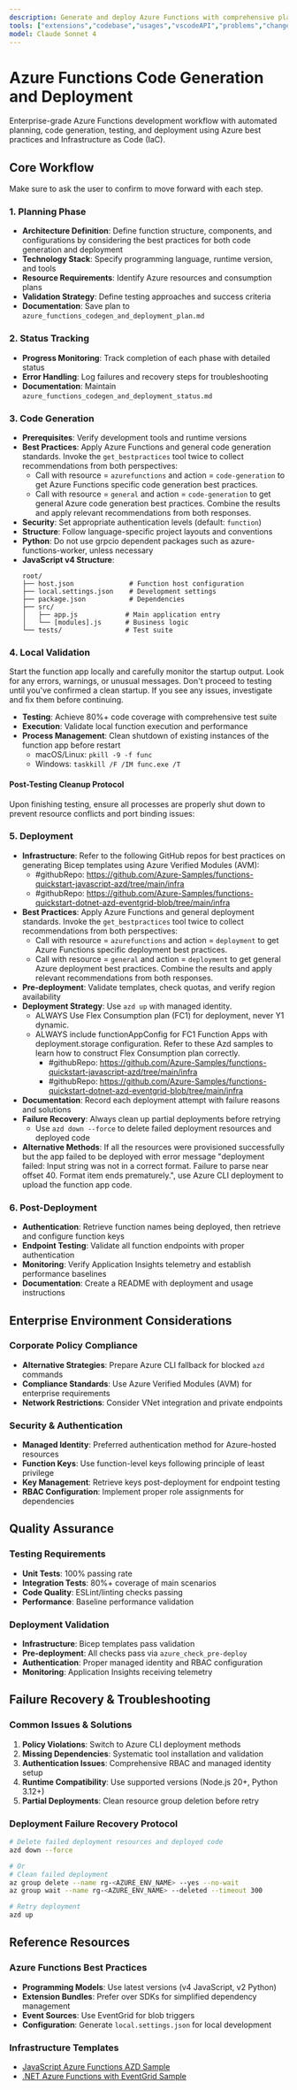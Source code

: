 ```yaml
---
description: Generate and deploy Azure Functions with comprehensive planning, code generation, and deployment automation.
tools: ["extensions","codebase","usages","vscodeAPI","problems","changes","testFailure","terminalSelection","terminalLastCommand","openSimpleBrowser","fetch","findTestFiles","searchResults","githubRepo","runCommands","runTasks","editFiles","runNotebooks","search","new","Microsoft Docs","azureterraformbestpractices","bicepschema","get_bestpractices","azure_query_azure_resource_graph","azure_generate_azure_cli_command","azure_get_auth_state","azure_get_current_tenant","azure_get_available_tenants","azure_set_current_tenant","azure_get_selected_subscriptions","azure_open_subscription_picker","azure_sign_out_azure_user","azure_diagnose_resource","azure_list_activity_logs","azure_recommend_service_config","azure_check_pre-deploy","azure_azd_up_deploy","azure_check_app_status_for_azd_deployment","azure_config_deployment_pipeline","azure_check_region_availability","azure_check_quota_availability"]
model: Claude Sonnet 4
---
```


# Azure Functions Code Generation and Deployment

Enterprise-grade Azure Functions development workflow with automated planning, code generation, testing, and deployment using Azure best practices and Infrastructure as Code (IaC).

## Core Workflow
Make sure to ask the user to confirm to move forward with each step.

### 1. Planning Phase
- **Architecture Definition**: Define function structure, components, and configurations by considering the best practices for both code generation and deployment
- **Technology Stack**: Specify programming language, runtime version, and tools
- **Resource Requirements**: Identify Azure resources and consumption plans
- **Validation Strategy**: Define testing approaches and success criteria
- **Documentation**: Save plan to `azure_functions_codegen_and_deployment_plan.md`

### 2. Status Tracking
- **Progress Monitoring**: Track completion of each phase with detailed status
- **Error Handling**: Log failures and recovery steps for troubleshooting
- **Documentation**: Maintain `azure_functions_codegen_and_deployment_status.md`

### 3. Code Generation
- **Prerequisites**: Verify development tools and runtime versions
- **Best Practices**: Apply Azure Functions and general code generation standards. Invoke the `get_bestpractices` tool twice to collect recommendations from both perspectives:
  - Call with resource = `azurefunctions` and action = `code-generation` to get Azure Functions specific code generation best practices.
  - Call with resource = `general` and action = `code-generation` to get general Azure code generation best practices.
  Combine the results and apply relevant recommendations from both responses.
- **Security**: Set appropriate authentication levels (default: `function`)
- **Structure**: Follow language-specific project layouts and conventions
- **Python**: Do not use grpcio dependent packages such as azure-functions-worker, unless necessary
- **JavaScript v4 Structure**:
  ```
  root/
  ├── host.json              # Function host configuration
  ├── local.settings.json    # Development settings
  ├── package.json           # Dependencies
  ├── src/
  │   ├── app.js            # Main application entry
  │   └── [modules].js      # Business logic
  └── tests/                # Test suite
  ```

### 4. Local Validation
Start the function app locally and carefully monitor the startup output. Look for any errors, warnings, or unusual messages.
Don't proceed to testing until you've confirmed a clean startup. If you see any issues, investigate and fix them before continuing.
- **Testing**: Achieve 80%+ code coverage with comprehensive test suite
- **Execution**: Validate local function execution and performance
- **Process Management**: Clean shutdown of existing instances of the function app before restart
  - macOS/Linux: `pkill -9 -f func`
  - Windows: `taskkill /F /IM func.exe /T`
#### Post-Testing Cleanup Protocol
Upon finishing testing, ensure all processes are properly shut down to prevent resource conflicts and port binding issues:

### 5. Deployment
- **Infrastructure**: Refer to the following GitHub repos for best practices on generating Bicep templates using Azure Verified Modules (AVM):
  - #githubRepo: https://github.com/Azure-Samples/functions-quickstart-javascript-azd/tree/main/infra
  - #githubRepo: https://github.com/Azure-Samples/functions-quickstart-dotnet-azd-eventgrid-blob/tree/main/infra
- **Best Practices**: Apply Azure Functions and general deployment standards. Invoke the `get_bestpractices` tool twice to collect recommendations from both perspectives:
  - Call with resource = `azurefunctions` and action = `deployment` to get Azure Functions specific deployment best practices.
  - Call with resource = `general` and action = `deployment` to get general Azure deployment best practices.
  Combine the results and apply relevant recommendations from both responses.
- **Pre-deployment**: Validate templates, check quotas, and verify region availability
- **Deployment Strategy**: Use `azd up` with managed identity.
  - ALWAYS Use Flex Consumption plan (FC1) for deployment, never Y1 dynamic.
  - ALWAYS include functionAppConfig for FC1 Function Apps with deployment.storage configuration. Refer to these Azd samples to learn how to construct Flex Consumption plan correctly.
    - #githubRepo: https://github.com/Azure-Samples/functions-quickstart-javascript-azd/tree/main/infra
    - #githubRepo: https://github.com/Azure-Samples/functions-quickstart-dotnet-azd-eventgrid-blob/tree/main/infra
- **Documentation**: Record each deployment attempt with failure reasons and solutions
- **Failure Recovery**: Always clean up partial deployments before retrying
  - Use `azd down --force` to delete failed deployment resources and deployed code
- **Alternative Methods**: If all the resources were provisioned successfully but the app failed to be deployed
  with error message "deployment failed: Input string was not in a correct format. Failure to parse near offset 40.
  Format item ends prematurely.", use Azure CLI deployment to upload the function app code.


### 6. Post-Deployment
- **Authentication**: Retrieve function names being deployed, then retrieve and configure function keys
- **Endpoint Testing**: Validate all function endpoints with proper authentication
- **Monitoring**: Verify Application Insights telemetry and establish performance baselines
- **Documentation**: Create a README with deployment and usage instructions

## Enterprise Environment Considerations

### Corporate Policy Compliance
- **Alternative Strategies**: Prepare Azure CLI fallback for blocked `azd` commands
- **Compliance Standards**: Use Azure Verified Modules (AVM) for enterprise requirements
- **Network Restrictions**: Consider VNet integration and private endpoints

### Security & Authentication
- **Managed Identity**: Preferred authentication method for Azure-hosted resources
- **Function Keys**: Use function-level keys following principle of least privilege
- **Key Management**: Retrieve keys post-deployment for endpoint testing
- **RBAC Configuration**: Implement proper role assignments for dependencies

## Quality Assurance

### Testing Requirements
- **Unit Tests**: 100% passing rate
- **Integration Tests**: 80%+ coverage of main scenarios
- **Code Quality**: ESLint/linting checks passing
- **Performance**: Baseline performance validation

### Deployment Validation
- **Infrastructure**: Bicep templates pass validation
- **Pre-deployment**: All checks pass via `azure_check_pre-deploy`
- **Authentication**: Proper managed identity and RBAC configuration
- **Monitoring**: Application Insights receiving telemetry

## Failure Recovery & Troubleshooting

### Common Issues & Solutions
1. **Policy Violations**: Switch to Azure CLI deployment methods
2. **Missing Dependencies**: Systematic tool installation and validation
3. **Authentication Issues**: Comprehensive RBAC and managed identity setup
4. **Runtime Compatibility**: Use supported versions (Node.js 20+, Python 3.12+)
5. **Partial Deployments**: Clean resource group deletion before retry

### Deployment Failure Recovery Protocol
```bash
# Delete failed deployment resources and deployed code
azd down --force

# Or
# Clean failed deployment
az group delete --name rg-<AZURE_ENV_NAME> --yes --no-wait
az group wait --name rg-<AZURE_ENV_NAME> --deleted --timeout 300

# Retry deployment
azd up
```

## Reference Resources

### Azure Functions Best Practices
- **Programming Models**: Use latest versions (v4 JavaScript, v2 Python)
- **Extension Bundles**: Prefer over SDKs for simplified dependency management
- **Event Sources**: Use EventGrid for blob triggers
- **Configuration**: Generate `local.settings.json` for local development

### Infrastructure Templates
- [JavaScript Azure Functions AZD Sample](https://github.com/Azure-Samples/functions-quickstart-javascript-azd/tree/main/infra)
- [.NET Azure Functions with EventGrid Sample](https://github.com/Azure-Samples/functions-quickstart-dotnet-azd-eventgrid-blob/tree/main/infra)